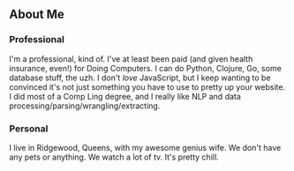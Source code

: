 ## About Me
### Professional
I'm a professional, kind of. I've at least been paid (and given health
insurance, even!) for Doing Computers. I can do Python, Clojure, Go, some
database stuff, the uzh. I don't *love* JavaScript, but I keep wanting to be
convinced it's not just something you have to use to pretty up your website.
I did most of a Comp Ling degree, and I really like NLP and data
processing/parsing/wrangling/extracting.

### Personal
I live in Ridgewood, Queens, with my awesome genius wife. We don't have any
pets or anything. We watch a lot of tv. It's pretty chill.
